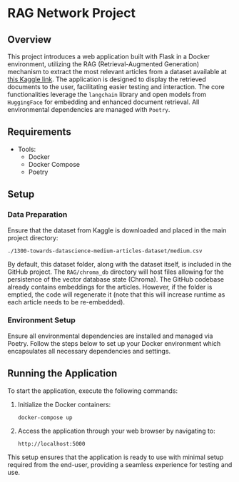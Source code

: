 # RAG Network Project

## Overview

This project introduces a web application built with Flask in a Docker environment, utilizing the RAG (Retrieval-Augmented Generation) mechanism to extract the most relevant articles from a dataset available at [this Kaggle link](https://www.kaggle.com/datasets/meruvulikith/1300-towards-datascience-medium-articles-dataset). The application is designed to display the retrieved documents to the user, facilitating easier testing and interaction. The core functionalities leverage the `langchain` library and open models from `HuggingFace` for embedding and enhanced document retrieval. All environmental dependencies are managed with `Poetry`.

## Requirements

- Tools:
  - Docker
  - Docker Compose
  - Poetry

## Setup

### Data Preparation

Ensure that the dataset from Kaggle is downloaded and placed in the main project directory:

```
./1300-towards-datascience-medium-articles-dataset/medium.csv
```

By default, this dataset folder, along with the dataset itself, is included in the GitHub project. The `RAG/chroma_db` directory will host files allowing for the persistence of the vector database state (Chroma). The GitHub codebase already contains embeddings for the articles. However, if the folder is emptied, the code will regenerate it (note that this will increase runtime as each article needs to be re-embedded).

### Environment Setup

Ensure all environmental dependencies are installed and managed via Poetry. Follow the steps below to set up your Docker environment which encapsulates all necessary dependencies and settings.

## Running the Application

To start the application, execute the following commands:

1. Initialize the Docker containers:
   ```
   docker-compose up
   ```
2. Access the application through your web browser by navigating to:
   ```
   http://localhost:5000
   ```

This setup ensures that the application is ready to use with minimal setup required from the end-user, providing a seamless experience for testing and use.
